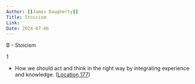 ```yaml
---
Author: [[James Daugherty]]
Title: Stoicism
Link: 
Date: 2024-07-06
---
```

B - Stoicism

1
- How we should act and think in the right way by integrating experience and knowledge. ([Location 177](https://readwise.io/to_kindle?action=open&asin=B074DW418C&location=177))
